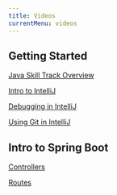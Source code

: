 ```yaml
---
title: Videos
currentMenu: videos
---
```


## Getting Started

[Java Skill Track Overview](java-skill-track-overview/)

[Intro to IntelliJ](intro-to-intellij/)

[Debugging in IntelliJ](debugging-in-intellij/)

[Using Git in IntelliJ](using-git-in-intellij/)

## Intro to Spring Boot

[Controllers](intro-to-spring-boot-controllers/)

[Routes](intro-to-spring-boot-routes/)

<!--[Views (Part 1)](intro-to-spring-boot-views-1/)

[Views (Part 2)](intro-to-spring-boot-views-2/)-->
